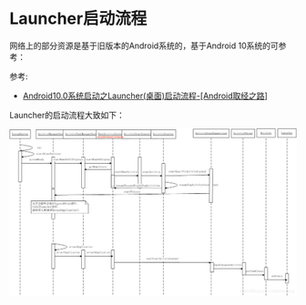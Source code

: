 # Launcher启动流程

网络上的部分资源是基于旧版本的Android系统的，基于Android 10系统的可参考：

参考:

+ [Android10.0系统启动之Launcher(桌面)启动流程-[Android取经之路]](https://blog.csdn.net/yiranfeng/article/details/103752203)



Launcher的启动流程大致如下：

![033](https://github.com/winfredzen/Android-Basic/blob/master/Framework/images/033.png)

